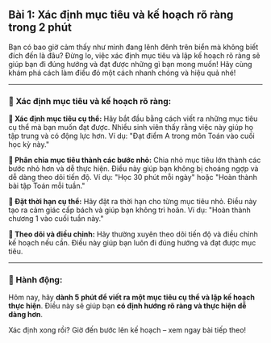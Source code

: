 ## Bài 1: Xác định mục tiêu và kế hoạch rõ ràng trong 2 phút

Bạn có bao giờ cảm thấy như mình đang lênh đênh trên biển mà không biết đích đến là đâu? Đừng lo, việc xác định mục tiêu và lập kế hoạch rõ ràng sẽ giúp bạn đi đúng hướng và đạt được những gì bạn mong muốn! Hãy cùng khám phá cách làm điều đó một cách nhanh chóng và hiệu quả nhé!

---

### 📌 Xác định mục tiêu và kế hoạch rõ ràng:

**🔹 Xác định mục tiêu cụ thể:**
Hãy bắt đầu bằng cách viết ra những mục tiêu cụ thể mà bạn muốn đạt được. Nhiều sinh viên thấy rằng việc này giúp họ tập trung và có động lực hơn. Ví dụ: "Đạt điểm A trong môn Toán vào cuối học kỳ này."

**🔹 Phân chia mục tiêu thành các bước nhỏ:**
Chia nhỏ mục tiêu lớn thành các bước nhỏ hơn và dễ thực hiện. Điều này giúp bạn không bị choáng ngợp và dễ dàng theo dõi tiến độ. Ví dụ: "Học 30 phút mỗi ngày" hoặc "Hoàn thành bài tập Toán mỗi tuần."

**🔹 Đặt thời hạn cụ thể:**
Hãy đặt ra thời hạn cho từng mục tiêu nhỏ. Điều này tạo ra cảm giác cấp bách và giúp bạn không trì hoãn. Ví dụ: "Hoàn thành chương 1 vào cuối tuần này."

**🔹 Theo dõi và điều chỉnh:**
Hãy thường xuyên theo dõi tiến độ và điều chỉnh kế hoạch nếu cần. Điều này giúp bạn luôn đi đúng hướng và đạt được mục tiêu.

---

### 🚀 Hành động:

Hôm nay, hãy **dành 5 phút để viết ra một mục tiêu cụ thể và lập kế hoạch thực hiện**. Điều này sẽ giúp bạn **có định hướng rõ ràng và thực hiện dễ dàng hơn**.

Xác định xong rồi? Giờ đến bước lên kế hoạch – xem ngay bài tiếp theo!